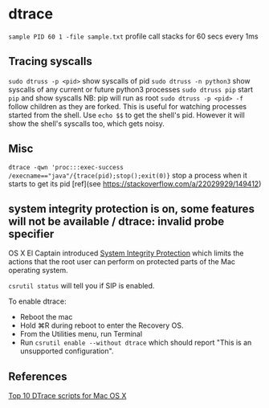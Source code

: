 # dtrace

`sample PID 60 1 -file sample.txt` profile call stacks for 60 secs every 1ms

## Tracing syscalls

`sudo dtruss -p <pid>` show syscalls of pid
`sudo dtruss -n python3` show syscalls of any current or future python3 processes
`sudo dtruss pip` start `pip` and show syscalls NB: pip will run as root
`sudo dtruss -p <pid> -f` follow children as they are forked. This is useful for watching processes started from the shell. Use `echo $$` to get the shell's pid. However it will show the shell's syscalls too, which gets noisy.

## Misc

`dtrace -qwn 'proc:::exec-success /execname=="java"/{trace(pid);stop();exit(0)}` stop a process when it starts to get its pid [ref](see https://stackoverflow.com/a/22029929/149412)

## system integrity protection is on, some features will not be available / dtrace: invalid probe specifier

OS X El Captain introduced [System Integrity Protection](https://derflounder.wordpress.com/2015/10/01/system-integrity-protection-adding-another-layer-to-apples-security-model/) which limits the actions that the root user can perform on protected parts of the Mac operating system.

`csrutil status` will tell you if SIP is enabled.

To enable dtrace:

- Reboot the mac
- Hold ⌘R during reboot to enter the Recovery OS.
- From the Utilities menu, run Terminal
- Run `csrutil enable --without dtrace` which should report "This is an unsupported configuration".

## References

[Top 10 DTrace scripts for Mac OS X](http://dtrace.org/blogs/brendan/2011/10/10/top-10-dtrace-scripts-for-mac-os-x/)
